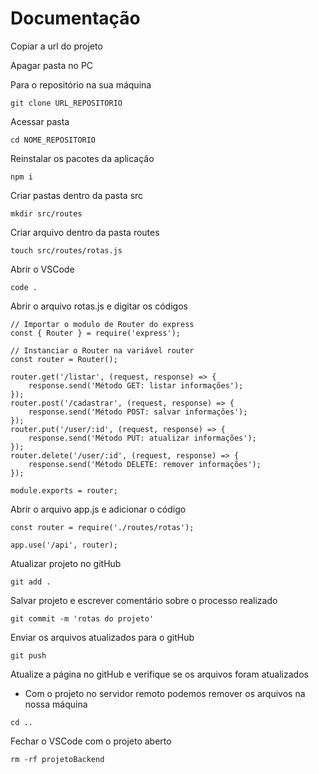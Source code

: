 # Documentação
Copiar a url do projeto

Apagar pasta no PC

Para o repositório na sua máquina
```
git clone URL_REPOSITORIO
```
Acessar pasta
```
cd NOME_REPOSITORIO
```
Reinstalar os pacotes da aplicação
```
npm i
```
Criar pastas dentro da pasta src
```
mkdir src/routes
```
Criar arquivo dentro da pasta routes
```
touch src/routes/rotas.js
```
Abrir o VSCode
```
code .
```
Abrir o arquivo rotas.js e digitar os códigos
```
// Importar o modulo de Router do express
const { Router } = require('express');

// Instanciar o Router na variável router
const router = Router();

router.get('/listar', (request, response) => {
    response.send('Método GET: listar informações');
});
router.post('/cadastrar', (request, response) => {
    response.send('Método POST: salvar informações');
});
router.put('/user/:id', (request, response) => {
    response.send('Método PUT: atualizar informações');
});
router.delete('/user/:id', (request, response) => {
    response.send('Método DELETE: remover informações');
});

module.exports = router;

```
Abrir o arquivo app.js e adicionar o código
```
const router = require('./routes/rotas');
```
```
app.use('/api', router);
```
Atualizar projeto no gitHub
```
git add .
```
Salvar projeto e escrever comentário sobre o processo realizado
```
git commit -m 'rotas do projeto'
```
Enviar os arquivos atualizados para o gitHub
```
git push
```
Atualize a página no gitHub e verifique se os arquivos foram atualizados

* Com o projeto no servidor remoto podemos remover os arquivos na nossa máquina
```
cd ..
```
Fechar o VSCode com o projeto aberto
```
rm -rf projetoBackend